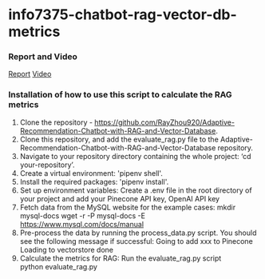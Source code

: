 # info7375-chatbot-rag-vector-db-metrics

### Report and Video

[Report](https://drive.google.com/file/d/1XBynK3bGEpFS5wBlikBiRZ9s8FsVcuh_/view?usp=drive_link)
[Video](https://www.youtube.com/watch?v=ENwYoVSQIkU)

### Installation of how to use this script to calculate the RAG metrics
1. Clone the repository - https://github.com/RayZhou920/Adaptive-Recommendation-Chatbot-with-RAG-and-Vector-Database.
2. Clone this repository, and add the evaluate_rag.py file to the Adaptive-Recommendation-Chatbot-with-RAG-and-Vector-Database repository.
3. Navigate to your repository directory containing the whole project: ‘cd your-repository’.
4. Create a virtual environment: 'pipenv shell'.
5. Install the required packages: 'pipenv install'.
6. Set up environment variables:
   Create a .env file in the root directory of your project and add your Pinecone API key, OpenAI API key
7. Fetch data from the MySQL website for the example cases:
   mkdir mysql-docs
   wget -r -P mysql-docs -E https://www.mysql.com/docs/manual
8. Pre-process the data by running the process_data.py script. You should see the following message if successful:
   Going to add xxx to Pinecone
   Loading to vectorstore done
9. Calculate the metrics for RAG:
   Run the evaluate_rag.py script\
   python evaluate_rag.py
